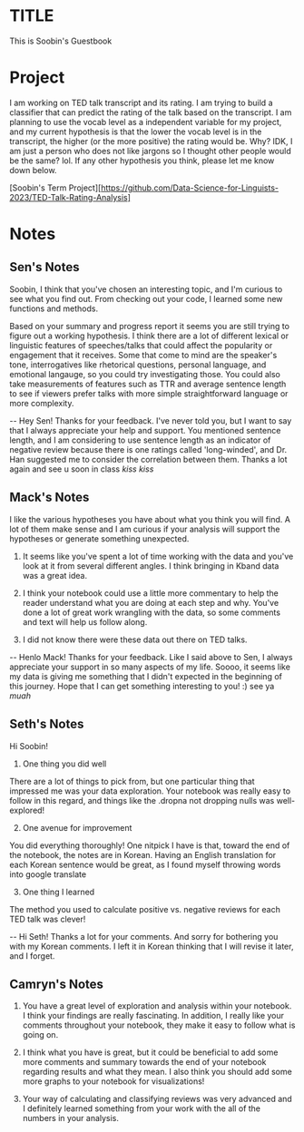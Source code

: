 # TITLE

This is Soobin's Guestbook

# Project

I am working on TED talk transcript and its rating. I am trying to build a classifier that can predict the rating of the talk based on the transcript. I am planning to use the vocab level as a independent variable for my project, and my current hypothesis is that the lower the vocab level is in the transcript, the higher (or the more positive) the rating would be. Why? IDK, I am just a person who does not like jargons so I thought other people would be the same? lol. If any other hypothesis you think, please let me know down below.

[Soobin's Term Project][https://github.com/Data-Science-for-Linguists-2023/TED-Talk-Rating-Analysis]

# Notes

## Sen's Notes
Soobin, I think that you've chosen an interesting topic, and I'm curious to see what you find out. From checking out your code, I learned some new functions and methods.

Based on your summary and progress report it seems you are still trying to figure out a working hypothesis. I think there are a lot of different lexical or linguistic features of speeches/talks that could affect the popularity or engagement that it receives. Some that come to mind are the speaker's tone, interrogatives like rhetorical questions, personal language, and emotional langauge, so you could try investigating those. You could also take measurements of features such as TTR and average sentence length to see if viewers prefer talks with more simple straightforward language or more complexity.

-- Hey Sen! Thanks for your feedback. I've never told you, but I want to say that I always appreciate your help and support. You mentioned sentence length, and I am considering to use sentence length as an indicator of negative review because there is one ratings called 'long-winded', and Dr. Han suggested me to consider the correlation between them. Thanks a lot again and see u soon in class *kiss kiss*

## Mack's Notes

I like the various hypotheses you have about what you think you will find. A lot of them make sense and I am curious if your analysis will support the hypotheses or generate something unexpected.

1. It seems like you've spent a lot of time working with the data and you've look at it from several different angles. I think bringing in Kband data was a great idea.

2. I think your notebook could use a little more commentary to help the reader understand what you are doing at each step and why. You've done a lot of great work wrangling with the data, so some comments and text will help us follow along.

3. I did not know there were these data out there on TED talks.

-- Henlo Mack! Thanks for your feedback. Like I said above to Sen, I always appreciate your support in so many aspects of my life. Soooo, it seems like my data is giving me something that I didn't expected in the beginning of this journey. Hope that I can get something interesting to you! :) see ya *muah*


## Seth's Notes

Hi Soobin!

1. One thing you did well

There are a lot of things to pick from, but one particular thing that impressed me was your data exploration. Your notebook was really easy to follow in this regard, and things like the .dropna not dropping nulls was well-explored!

2. One avenue for improvement

You did everything thoroughly! One nitpick I have is that, toward the end of the notebook, the notes are in Korean. Having an English translation for each Korean sentence would be great, as I found myself throwing words into google translate

3. One thing I learned

The method you used to calculate positive vs. negative reviews for each TED talk was clever!

-- Hi Seth! Thanks a lot for your comments. And sorry for bothering you with my Korean comments. I left it in Korean thinking that I will revise it later, and I forget.

## Camryn's Notes

1. You have a great level of exploration and analysis within your notebook. I think your findings are really fascinating. In addition, I really like your comments throughout your notebook, they make it easy to follow what is going on.

2. I think what you have is great, but it could be beneficial to add some more comments and summary towards the end of your notebook regarding results and what they mean. I also think you should add some more graphs to your notebook for visualizations!

3.  Your way of calculating and classifying reviews was very advanced and I definitely learned something from your work with the all of the numbers in your analysis.